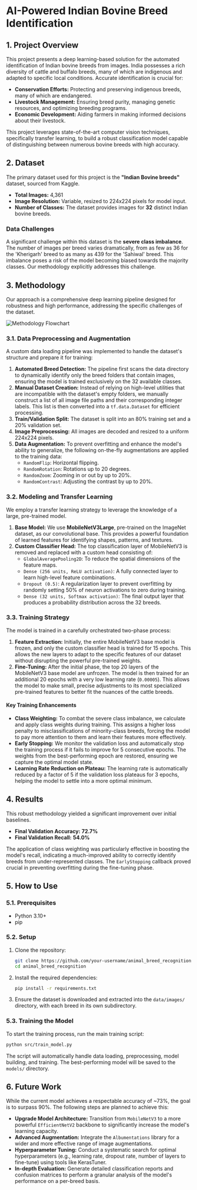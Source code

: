 
# AI-Powered Indian Bovine Breed Identification

## 1. Project Overview

This project presents a deep learning-based solution for the automated identification of Indian bovine breeds from images. India possesses a rich diversity of cattle and buffalo breeds, many of which are indigenous and adapted to specific local conditions. Accurate identification is crucial for:
- **Conservation Efforts:** Protecting and preserving indigenous breeds, many of which are endangered.
- **Livestock Management:** Ensuring breed purity, managing genetic resources, and optimizing breeding programs.
- **Economic Development:** Aiding farmers in making informed decisions about their livestock.

This project leverages state-of-the-art computer vision techniques, specifically transfer learning, to build a robust classification model capable of distinguishing between numerous bovine breeds with high accuracy.

## 2. Dataset

The primary dataset used for this project is the **"Indian Bovine breeds"** dataset, sourced from Kaggle.

- **Total Images:** 4,361
- **Image Resolution:** Variable, resized to 224x224 pixels for model input.
- **Number of Classes:** The dataset provides images for **32** distinct Indian bovine breeds.

### Data Challenges

A significant challenge within this dataset is the **severe class imbalance**. The number of images per breed varies dramatically, from as few as 36 for the 'Kherigarh' breed to as many as 439 for the 'Sahiwal' breed. This imbalance poses a risk of the model becoming biased towards the majority classes. Our methodology explicitly addresses this challenge.

## 3. Methodology

Our approach is a comprehensive deep learning pipeline designed for robustness and high performance, addressing the specific challenges of the dataset.

![Methodology Flowchart](https://i.imgur.com/your-flowchart-image.png)  <!-- Placeholder for a flowchart -->

### 3.1. Data Preprocessing and Augmentation

A custom data loading pipeline was implemented to handle the dataset's structure and prepare it for training:

1.  **Automated Breed Detection:** The pipeline first scans the data directory to dynamically identify only the breed folders that contain images, ensuring the model is trained exclusively on the 32 available classes.
2.  **Manual Dataset Creation:** Instead of relying on high-level utilities that are incompatible with the dataset's empty folders, we manually construct a list of all image file paths and their corresponding integer labels. This list is then converted into a `tf.data.Dataset` for efficient processing.
3.  **Train/Validation Split:** The dataset is split into an 80% training set and a 20% validation set.
4.  **Image Preprocessing:** All images are decoded and resized to a uniform 224x224 pixels.
5.  **Data Augmentation:** To prevent overfitting and enhance the model's ability to generalize, the following on-the-fly augmentations are applied to the training data:
    - `RandomFlip`: Horizontal flipping.
    - `RandomRotation`: Rotations up to 20 degrees.
    - `RandomZoom`: Zooming in or out by up to 20%.
    - `RandomContrast`: Adjusting the contrast by up to 20%.

### 3.2. Modeling and Transfer Learning

We employ a transfer learning strategy to leverage the knowledge of a large, pre-trained model.

1.  **Base Model:** We use **MobileNetV3Large**, pre-trained on the ImageNet dataset, as our convolutional base. This provides a powerful foundation of learned features for identifying shapes, patterns, and textures.
2.  **Custom Classifier Head:** The top classification layer of MobileNetV3 is removed and replaced with a custom head consisting of:
    - `GlobalAveragePooling2D`: To reduce the spatial dimensions of the feature maps.
    - `Dense (256 units, ReLU activation)`: A fully connected layer to learn high-level feature combinations.
    - `Dropout (0.5)`: A regularization layer to prevent overfitting by randomly setting 50% of neuron activations to zero during training.
    - `Dense (32 units, Softmax activation)`: The final output layer that produces a probability distribution across the 32 breeds.

### 3.3. Training Strategy

The model is trained in a carefully orchestrated two-phase process:

1.  **Feature Extraction:** Initially, the entire MobileNetV3 base model is frozen, and only the custom classifier head is trained for 15 epochs. This allows the new layers to adapt to the specific features of our dataset without disrupting the powerful pre-trained weights.
2.  **Fine-Tuning:** After the initial phase, the top 20 layers of the MobileNetV3 base model are unfrozen. The model is then trained for an additional 20 epochs with a very low learning rate (`0.00005`). This allows the model to make small, precise adjustments to its most specialized pre-trained features to better fit the nuances of the cattle breeds.

#### Key Training Enhancements

- **Class Weighting:** To combat the severe class imbalance, we calculate and apply class weights during training. This assigns a higher loss penalty to misclassifications of minority-class breeds, forcing the model to pay more attention to them and learn their features more effectively.
- **Early Stopping:** We monitor the validation loss and automatically stop the training process if it fails to improve for 5 consecutive epochs. The weights from the best-performing epoch are restored, ensuring we capture the optimal model state.
- **Learning Rate Reduction on Plateau:** The learning rate is automatically reduced by a factor of 5 if the validation loss plateaus for 3 epochs, helping the model to settle into a more optimal minimum.

## 4. Results

This robust methodology yielded a significant improvement over initial baselines.

- **Final Validation Accuracy:** **72.7%**
- **Final Validation Recall:** **54.0%**

The application of class weighting was particularly effective in boosting the model's recall, indicating a much-improved ability to correctly identify breeds from under-represented classes. The `EarlyStopping` callback proved crucial in preventing overfitting during the fine-tuning phase.

## 5. How to Use

### 5.1. Prerequisites
- Python 3.10+
- pip

### 5.2. Setup
1.  Clone the repository:
    ```bash
    git clone https://github.com/your-username/animal_breed_recognition.git
    cd animal_breed_recognition
    ```
2.  Install the required dependencies:
    ```bash
    pip install -r requirements.txt
    ```
3.  Ensure the dataset is downloaded and extracted into the `data/images/` directory, with each breed in its own subdirectory.

### 5.3. Training the Model
To start the training process, run the main training script:
```bash
python src/train_model.py
```
The script will automatically handle data loading, preprocessing, model building, and training. The best-performing model will be saved to the `models/` directory.

## 6. Future Work

While the current model achieves a respectable accuracy of ~73%, the goal is to surpass 90%. The following steps are planned to achieve this:

- **Upgrade Model Architecture:** Transition from `MobileNetV3` to a more powerful `EfficientNetV2` backbone to significantly increase the model's learning capacity.
- **Advanced Augmentation:** Integrate the `Albumentations` library for a wider and more effective range of image augmentations.
- **Hyperparameter Tuning:** Conduct a systematic search for optimal hyperparameters (e.g., learning rate, dropout rate, number of layers to fine-tune) using tools like KerasTuner.
- **In-depth Evaluation:** Generate detailed classification reports and confusion matrices to perform a granular analysis of the model's performance on a per-breed basis.

